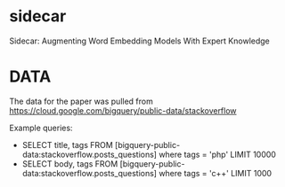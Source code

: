 # sidecar
Sidecar: Augmenting Word Embedding Models With Expert Knowledge

# DATA
The data for the paper was pulled from https://cloud.google.com/bigquery/public-data/stackoverflow

Example queries: 
- SELECT title, tags  FROM [bigquery-public-data:stackoverflow.posts_questions] where tags = 'php' LIMIT 10000
- SELECT body, tags  FROM [bigquery-public-data:stackoverflow.posts_questions] where tags = 'c++' LIMIT 1000
